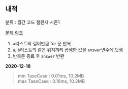 ## 내적

분류 : 월간 코드 챌린지 시즌1

[문제 링크](https://programmers.co.kr/learn/courses/30/lessons/70128)

1. `a`리스트의 길이만큼 for 문 반복
2. `a`, `b`리스트의 같은 위치끼리 곱셈한 값을 `answer`변수에 덧셈
3. 반복문 종료 후 `answer` 반환

**2020-12-18**

> min TaseCase : 0.01ms, 10.2MB  
> max TaseCase : 0.16ms, 10.2MB  